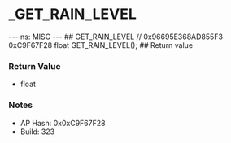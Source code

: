 # _GET_RAIN_LEVEL

--- ns: MISC --- ## GET_RAIN_LEVEL  // 0x96695E368AD855F3 0xC9F67F28 float GET_RAIN_LEVEL();   ## Return value

### Return Value
* float

### Notes
* AP Hash: 0x0xC9F67F28
* Build: 323

